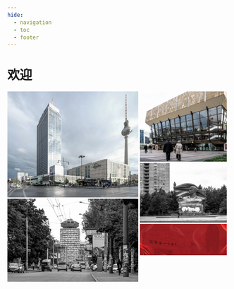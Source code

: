 ```yaml
---
hide:
  - navigation
  - toc
  - footer
---
```


# 欢迎

<style>
.left {
  vertical-align: top;
  display: inline-block;
  margin-top: 0px;
  margin-bottom: 0px;
  margin-right: 0px;
  margin-left: 0px;
}
.right {
  vertical-align: top;
  display: inline-block;
  margin-top: 0px;
  margin-bottom: 0px;
  margin-right: 0px;
  margin-left: 0px;
}
</style>

<div float=left style="width:59%" class=left>
    <img src="./art/images/former2.jpg">
    <img src="./art/images/romanita1-1024x647.jpg">
</div>
<div float=left style="width:39%" class=right>
    <img src="./art/images/former5-1024x825.jpg">
    <img src="./art/images/former3-1024x706.jpg">
    <img src="./art/images/banner.jpg">
</div>
